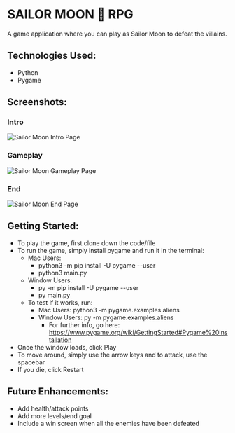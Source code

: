 # SAILOR MOON 🌙 RPG
A game application where you can play as Sailor Moon to defeat the villains.

## Technologies Used:
- Python
- Pygame

## Screenshots: 
### Intro
![Sailor Moon Intro Page](https://user-images.githubusercontent.com/89497794/142810915-430e8e0a-3024-4110-8f7a-18afafb15f96.png)
### Gameplay
![Sailor Moon Gameplay Page](https://user-images.githubusercontent.com/89497794/142810924-28653f7c-968a-4137-b913-97e191f39d0a.png)
### End
![Sailor Moon End Page](https://user-images.githubusercontent.com/89497794/142810939-ce5295fd-8452-4781-93a1-359da5904d05.png)


## Getting Started:
- To play the game, first clone down the code/file
- To run the game, simply install pygame and run it in the terminal:
  - Mac Users:
    - python3 -m pip install -U pygame --user
    - python3 main.py
  - Window Users:
    - py -m pip install -U pygame --user
    - py main.py
   - To test if it works, run:
      - Mac Users: python3 -m pygame.examples.aliens
      - Window Users: py -m pygame.examples.aliens
        - For further info, go here: https://www.pygame.org/wiki/GettingStarted#Pygame%20Installation
- Once the window loads, click Play
- To move around, simply use the arrow keys and to attack, use the spacebar
- If you die, click Restart

## Future Enhancements:
- Add health/attack points
- Add more levels/end goal
- Include a win screen when all the enemies have been defeated
